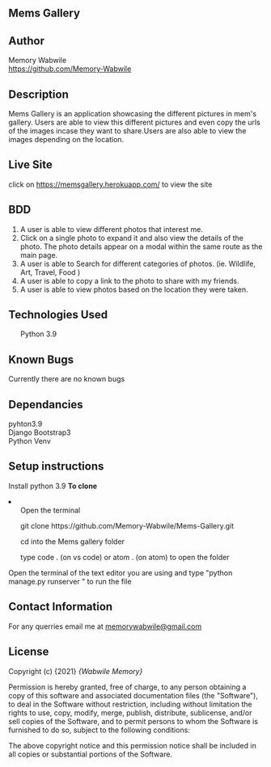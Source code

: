 ## Mems Gallery

## Author
Memory Wabwile<br>
https://github.com/Memory-Wabwile

## Description
Mems Gallery is an application showcasing the different pictures in mem's gallery. Users are able to view this different pictures and even copy the urls of the images incase they want to share.Users are also able to view the images depending on the location.

## Live Site
click on https://memsgallery.herokuapp.com/ to view the site
## BDD
1. A user is able to view different photos that interest me.
2. Click on a single photo to expand it and also view the details of the photo. The photo details appear on a modal within the same route as the main page.
3. A user is able to Search for different categories of photos. (ie. Wildlife, Art, Travel, Food )
4. A user is able to copy a link to the photo to share with my friends.
5. A user is able to view photos based on the location they were taken.

## Technologies Used
<ul>Python 3.9</ul>

## Known Bugs
Currently there are no known bugs

## Dependancies
pyhton3.9 <br>
Django Bootstrap3<br>
Python Venv<br>


## Setup instructions

Install python 3.9
<strong>To clone</strong>
<li>
<ul>Open the terminal</ul>
<ul> git clone https://github.com/Memory-Wabwile/Mems-Gallery.git</ul>
<ul>cd into the Mems gallery folder</ul>
<ul>type code . (on vs code) or atom . (on atom) to open the folder</ul>
</li>
Open the terminal of the text editor you are using and type "python manage.py runserver " to run the file</br>


## Contact Information
For any querries email me at memorywabwile@gmail.com

## License
Copyright (c) {2021} *{Wabwile Memory}*

Permission is hereby granted, free of charge, to any person obtaining a copy
of this software and associated documentation files (the "Software"), to deal
in the Software without restriction, including without limitation the rights
to use, copy, modify, merge, publish, distribute, sublicense, and/or sell
copies of the Software, and to permit persons to whom the Software is
furnished to do so, subject to the following conditions:

The above copyright notice and this permission notice shall be included in all
copies or substantial portions of the Software.